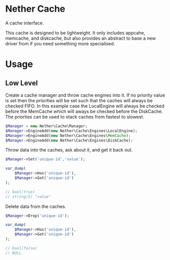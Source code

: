 # Nether Cache

A cache interface.

This cache is designed to be lightweight. It only includes appcahe, memcache,
and diskcache, but also provides an abstract to base a new driver from if you
need something more specialised.

# Usage

## Low Level

Create a cache manager and throw cache engines into it. If no priority value is set then the priorities will be set such that the caches will always be checked FIFO. In this example case the LocalEngine will always be checked before the MemCache which will aways be checked before the DiskCache. The priorties can be used to stack caches from fastest to slowest.

```php
$Manager = new Nether\Cache\Manager;
$Manager->EngineAdd(new Nether\Cache\Engines\LocalEngine);
$Manager->EngineAdd(new Nether\Cache\Engines\MemCache);
$Manager->EngineAdd(new Nether\Cache\Engines\DiskCache);
```

Throw data into the caches, ask about it, and get it back out.

```php
$Manager->Set('unique-id','value');

var_dump(
	$Manager->Has('unique-id'),
	$Manager->Get('unique-id')
);

// bool(true)
// string(5) "value"
```

Delete data from the caches.

```php
$Manager->Drop('unique-id');

var_dump(
	$Manager->Has('unique-id'),
	$Manager->Get('unique-id')
);

// bool(false)
// NULL
```
